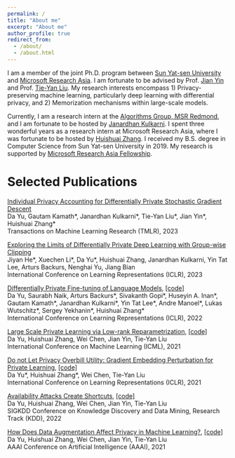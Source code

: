 ```yaml
---
permalink: /
title: "About me"
excerpt: "About me"
author_profile: true
redirect_from: 
  - /about/
  - /about.html
---
```


I am a member of the joint Ph.D. program between [Sun Yat-sen University](https://en.wikipedia.org/wiki/Sun_Yat-sen_University) and [Microsoft Research Asia](https://www.microsoft.com/en-us/research/lab/microsoft-research-asia/). I am fortunate to be advised by Prof. [Jian Yin](https://openreview.net/profile?id=~Jian_Yin3) and Prof. [Tie-Yan Liu](https://www.microsoft.com/en-us/research/people/tyliu/). My research interests encompass 1) Privacy-preserving machine learning, particularly deep learning with differential privacy, and 2) Memorization mechanisms within large-scale models. 

Currently, I am a research intern at the [Algorithms Group, MSR Redmond](https://www.microsoft.com/en-us/research/group/algorithms-redmond/people/), and I am fortunate to be hosted by [Janardhan Kulkarni](https://www.microsoft.com/en-us/research/people/jakul/). I spent three wonderful years as a research intern at Microsoft Research Asia, where I was fortunate to be hosted by [Huishuai Zhang](https://www.microsoft.com/en-us/research/people/huzhang/). I received my B.S. degree in Computer Science from Sun Yat-sen University in 2019. My research is supported by [Microsoft Research Asia Fellowship](https://www.microsoft.com/en-us/research/academic-program/fellowships-microsoft-research-asia/).


Selected Publications
======

[Individual Privacy Accounting for Differentially Private Stochastic Gradient Descent](https://arxiv.org/abs/2206.02617)<br>
Da Yu, Gautam Kamath*, Janardhan Kulkarni*, Tie-Yan Liu*, Jian Yin*, Huishuai Zhang*<br>
Transactions on Machine Learning Research (TMLR), 2023
    
[Exploring the Limits of Differentially Private Deep Learning with Group-wise Clipping](https://openreview.net/forum?id=oze0clVGPeX)<br>
Jiyan He*, Xuechen Li*, Da Yu*, Huishuai Zhang, Janardhan Kulkarni, Yin Tat Lee, Arturs Backurs, Nenghai Yu, Jiang Bian<br>
International Conference on Learning Representations (ICLR), 2023

[Differentially Private Fine-tuning of Language Models](https://openreview.net/pdf?id=Q42f0dfjECO), [[code]](https://github.com/huseyinatahaninan/Differentially-Private-Fine-tuning-of-Language-Models)<br>
Da Yu, Saurabh Naik, Arturs Backurs*, Sivakanth Gopi*, Huseyin A. Inan*, Gautam Kamath*, Janardhan Kulkarni*, Yin Tat Lee*, Andre Manoel*, Lukas Wutschitz*, Sergey Yekhanin*, Huishuai Zhang*<br>
International Conference on Learning Representations (ICLR), 2022

[Large Scale Private Learning via Low-rank Reparametrization](https://arxiv.org/abs/2106.09352), [[code]](https://github.com/dayu11/Differentially-Private-Deep-Learning)<br>
Da Yu, Huishuai Zhang, Wei Chen, Jian Yin, Tie-Yan Liu<br>
International Conference on Machine Learning (ICML), 2021

[Do not Let Privacy Overbill Utility: Gradient Embedding Perturbation for Private Learning](https://arxiv.org/abs/2102.12677), [[code]](https://github.com/dayu11/Differentially-Private-Deep-Learning/tree/main/vision/GEP)<br>
Da Yu*, Huishuai Zhang*, Wei Chen, Tie-Yan Liu<br>
International Conference on Learning Representations (ICLR), 2021


[Availability Attacks Create Shortcuts](https://arxiv.org/abs/2111.00898), [[code]](https://github.com/dayu11/Availability-Attacks-Create-Shortcuts)<br>
Da Yu, Huishuai Zhang, Wei Chen, Jian Yin, Tie-Yan Liu<br>
SIGKDD Conference on Knowledge Discovery and Data Mining, Research Track (KDD), 2022


[How Does Data Augmentation Affect Privacy in Machine Learning?](https://arxiv.org/abs/2007.10567), [[code]](https://github.com/dayu11/MI_with_DA)<br>
Da Yu, Huishuai Zhang, Wei Chen, Jian Yin, Tie-Yan Liu<br>
AAAI Conference on Artificial Intelligence (AAAI), 2021




